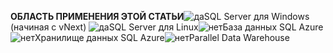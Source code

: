 <Token>**ОБЛАСТЬ ПРИМЕНЕНИЯ ЭТОЙ СТАТЬИ**![да](media/yes.png)SQL Server для Windows (начиная с vNext) ![да](media/yes.png)SQL Server для Linux![нет](media/no.png)База данных SQL Azure![нет](media/no.png)Хранилище данных SQL Azure![нет](media/no.png)Parallel Data Warehouse </Token>

